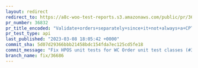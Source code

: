 ```yaml
---
layout: redirect
redirect_to: https://a8c-woo-test-reports.s3.amazonaws.com/public/pr/36832/api/index.html
pr_number: 36832
pr_title_encoded: "Validate+orders+separately+since+it+not+always+a+CPT."
pr_test_type: api
last_published: "2023-03-08 18:05:42 +0000"
commit_sha: 5d07d29366bbb21458bdc154fda7ec125cd5fe18
commit_message: "Fix HPOS unit tests for WC Order unit test classes (#37130)"
branch_name: fix/36686
---
```

